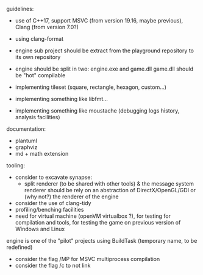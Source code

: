 guidelines:
- use of C++17, support MSVC (from version 19.16, maybe previous), Clang (from version 7.0?)
- using clang-format

- engine sub project should be extract from the playground repository to its own repository
- engine should be split in two: engine.exe and game.dll
  game.dll should be "hot" compilable
- implementing tileset (square, rectangle, hexagon, custom...)
- implementing something like libfmt...
- implementing something like moustache (debugging logs history, analysis facilities)

documentation:
- plantuml
- graphviz
- md + math extension

tooling:
- consider to excavate synapse:
  - split renderer (to be shared with other tools) & the message system
    renderer should be rely on an abstraction of DirectX/OpenGL/GDI or (why not?) the renderer of the engine
- consider the use of clang-tidy
- profiling/benching facilities
- need for virtual machine (openVM virtualbox ?), for testing for compilation and tools, for testing the game on previous version of Windows and Linux

engine is one of the "pilot" projects using BuildTask (temporary name, to be redefined)
- consider the flag /MP for MSVC multiprocess compilation
- consider the flag /c to not link